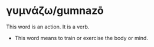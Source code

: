 # γυμνάζω/gumnazō
This word is an action. It is a verb.

* This word means to train or exercise the body or mind.
